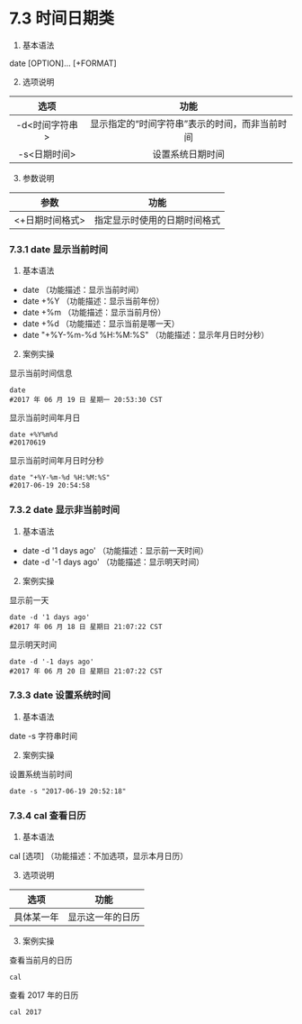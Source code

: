 # 7.3 时间日期类

1. 基本语法

date [OPTION]... [+FORMAT]

2. 选项说明

|    选项     |            功能            |
|:---------:|:------------------------:|
| -d<时间字符串> | 显示指定的“时间字符串”表示的时间，而非当前时间 |
| -s<日期时间>  |         设置系统日期时间         |

3. 参数说明

|    参数     |       功能       |
|:---------:|:--------------:|
| <+日期时间格式> | 指定显示时使用的日期时间格式 |

### 7.3.1 date 显示当前时间

1. 基本语法

* date （功能描述：显示当前时间）
* date +%Y （功能描述：显示当前年份）
* date +%m （功能描述：显示当前月份）
* date +%d （功能描述：显示当前是哪一天）
* date "+%Y-%m-%d %H:%M:%S" （功能描述：显示年月日时分秒）

2. 案例实操

显示当前时间信息

```shell
date
#2017 年 06 月 19 日 星期一 20:53:30 CST
```

显示当前时间年月日

```shell
date +%Y%m%d
#20170619
```

显示当前时间年月日时分秒

```shell
date "+%Y-%m-%d %H:%M:%S"
#2017-06-19 20:54:58
```

### 7.3.2 date 显示非当前时间

1. 基本语法

* date -d '1 days ago' （功能描述：显示前一天时间）
* date -d '-1 days ago' （功能描述：显示明天时间）

2. 案例实操

显示前一天

```shell
date -d '1 days ago'
#2017 年 06 月 18 日 星期日 21:07:22 CST
```

显示明天时间

```shell
date -d '-1 days ago'
#2017 年 06 月 20 日 星期日 21:07:22 CST
```

### 7.3.3 date 设置系统时间

1. 基本语法

date -s 字符串时间

2. 案例实操

设置系统当前时间

```shell
date -s "2017-06-19 20:52:18"
```

### 7.3.4 cal 查看日历

1. 基本语法

cal [选项] （功能描述：不加选项，显示本月日历）
 
3. 选项说明

|  选项   |    功能    |
|:-----:|:--------:|
| 具体某一年 | 显示这一年的日历 |

3. 案例实操

查看当前月的日历

```shell
cal
```

查看 2017 年的日历

```shell
cal 2017
```